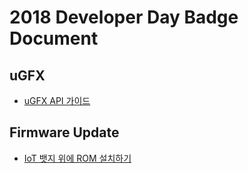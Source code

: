 # 2018 Developer Day Badge Document

## uGFX

* [uGFX API 가이드](ugfx/README.md)

## Firmware Update

* [IoT 뱃지 위에 ROM 설치하기](firmware/README.md)
